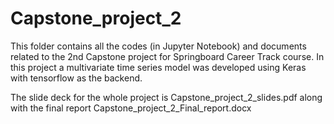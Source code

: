 # Capstone_project_2
This folder contains all the codes (in Jupyter Notebook) and documents related to the 2nd Capstone project for Springboard Career Track course. In this project a multivariate time series model was developed using Keras with tensorflow as the backend.

The slide deck for the whole project is Capstone_project_2_slides.pdf along with the final report Capstone_project_2_Final_report.docx 
